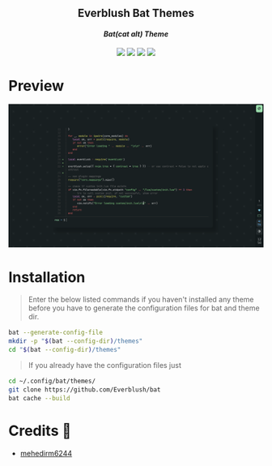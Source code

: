 <h2 align="center">Everblush Bat Themes</h2>

<p>
<h4 align="center"> <i>Bat(cat alt) Theme</i> </h4>
</p> 

<p align="center">
<img src="https://img.shields.io/github/stars/Everblush/bat?color=e5c76b&labelColor=1e2528b&style=for-the-badge"> <img src="https://img.shields.io/github/issues/Everblush/bat?=67b0e8&labelColor=1e2528&style=for-the-badge">
<img src="https://img.shields.io/static/v1?label=license&message=MIT&color=8ccf7e&labelColor=1e2528&style=for-the-badge">
<img src="https://img.shields.io/github/forks/Everblush/bat?color=e57474&labelColor=1e2528&style=for-the-badge"> 
</p>

# Preview
<p align="center">
<img src="./bat.png" alt="Preview Image">
</p>

# Installation

>Enter the below listed commands if you haven't installed any theme before you have to generate the configuration files for bat and theme dir.

```sh 
bat --generate-config-file
mkdir -p "$(bat --config-dir)/themes"
cd "$(bat --config-dir)/themes"
```

>If you already have the configuration files just  
```sh
cd ~/.config/bat/themes/
git clone https://github.com/Everblush/bat
bat cache --build
```

# Credits 💝
- [mehedirm6244](https://github.com/mehedirm6244)
